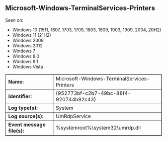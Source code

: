 ## Microsoft-Windows-TerminalServices-Printers

Seen on:
* Windows 10 (1511, 1607, 1703, 1709, 1803, 1809, 1903, 1909, 2004, 20H2)
* Windows 11 (21H2)
* Windows 2008
* Windows 2012
* Windows 7
* Windows 8.0
* Windows 8.1
* Windows Vista

<table border="1" class="docutils">
  <tbody>
    <tr>
      <td><b>Name:</b></td>
      <td>Microsoft-Windows-TerminalServices-Printers</td>
    </tr>
    <tr>
      <td><b>Identifier:</b></td>
      <td>{952773bf-c2b7-49bc-88f4-920744b82c43}</td>
    </tr>
    <tr>
      <td><b>Log type(s):</b></td>
      <td>System</td>
    </tr>
    <tr>
      <td><b>Log source(s):</b></td>
      <td>UmRdpService</td>
    </tr>
    <tr>
      <td><b>Event message file(s):</b></td>
      <td>%systemroot%\system32\umrdp.dll</td>
    </tr>
  </tbody>
</table>

&nbsp;

